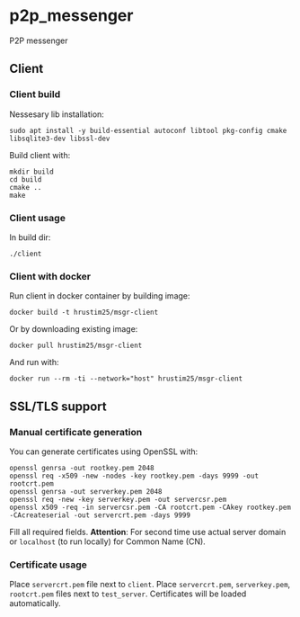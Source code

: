# p2p_messenger
P2P messenger

## Client
### Client build

Nessesary lib installation:
```
sudo apt install -y build-essential autoconf libtool pkg-config cmake libsqlite3-dev libssl-dev
```

Build client with:
```
mkdir build
cd build
cmake ..
make
```

### Client usage

In build dir:
```
./client
```

### Client with docker

Run client in docker container by building image:
```
docker build -t hrustim25/msgr-client
```
Or by downloading existing image:
```
docker pull hrustim25/msgr-client
```
And run with:
```
docker run --rm -ti --network="host" hrustim25/msgr-client
```

## SSL/TLS support

### Manual certificate generation

You can generate certificates using OpenSSL with:
```
openssl genrsa -out rootkey.pem 2048
openssl req -x509 -new -nodes -key rootkey.pem -days 9999 -out rootcrt.pem
openssl genrsa -out serverkey.pem 2048
openssl req -new -key serverkey.pem -out servercsr.pem
openssl x509 -req -in servercsr.pem -CA rootcrt.pem -CAkey rootkey.pem -CAcreateserial -out servercrt.pem -days 9999
```
Fill all required fields.
**Attention**: For second time use actual server domain or `localhost` (to run locally) for Common Name (CN).

### Certificate usage

Place `servercrt.pem` file next to `client`.
Place `servercrt.pem`, `serverkey.pem`, `rootcrt.pem` files next to `test_server`.
Certificates will be loaded automatically.
